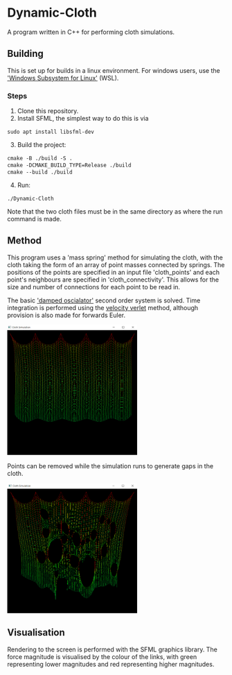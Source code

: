 # Dynamic-Cloth

A program written in C++ for performing cloth simulations. 

## Building
This is set up for builds in a linux environment. For windows users, use the ['Windows Subsystem for Linux'](https://learn.microsoft.com/en-us/windows/wsl/install) (WSL). 

### Steps
1. Clone this repository.
2. Install SFML, the simplest way to do this is via
```
sudo apt install libsfml-dev
```
3. Build the project:
```
cmake -B ./build -S . 
cmake -DCMAKE_BUILD_TYPE=Release ./build
cmake --build ./build
```
4. Run:
```
./Dynamic-Cloth
```
Note that the two cloth files must be in the same directory as where the run command is made.

## Method
This program uses a 'mass spring' method for simulating the cloth, with the cloth taking the form of an array of point masses connected by springs. The positions of the points are specified in an input file 'cloth_points' and each point's neighbours are specified in 'cloth_connectivity'. This allows for the size and number of connections for each point to be read in.

The basic ['damped oscialator'](https://en.wikipedia.org/wiki/Mass-spring-damper_model) second order system is solved. Time integration is performed using the [velocity verlet](https://en.wikipedia.org/wiki/Verlet_integration) method, although provision is also made for forwards Euler.

<img src="/src/images/cloth_sim.png" width="300" height="300">

Points can be removed while the simulation runs to generate gaps in the cloth.

<img src="/src/images/cloth_sim_holes.png" width="300" height="300">


## Visualisation
Rendering to the screen is performed with the SFML graphics library. The force magnitude is visualised by the colour of the links, with green representing lower magnitudes and red representing higher magnitudes.


